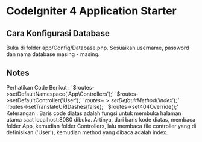 # CodeIgniter 4 Application Starter

## Cara Konfigurasi Database

Buka di folder app/Config/Database.php. Sesuaikan username, password dan nama database masing - masing.

## Notes

Perhatikan Code Berikut :
'$routes->setDefaultNamespace('App\Controllers');'
'$routes->setDefaultController('User');'
'$routes->setDefaultMethod('index');'
'$routes->setTranslateURIDashes(false);'
'$routes->set404Override();'
Keterangan :
Baris code diatas adalah fungsi untuk membuka halaman utama saat localhost:8080 dibuka. Artinya, dari baris kode diatas, membaca folder App, kemudian folder Controllers, lalu membaca file controller yang di definisikan ('User'), kemudian method yang dibaca adalah index.